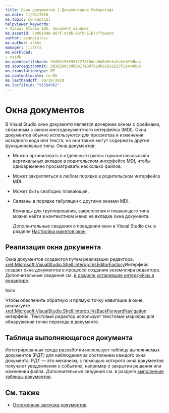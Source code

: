 ```yaml
---
title: Окна документов | Документация Майкрософт
ms.date: 11/04/2016
ms.topic: conceptual
helpviewer_keywords:
- Visual Studio SDK, document windows
ms.assetid: 50081d48-987f-43db-8bf9-51b7cf76e9c0
author: acangialosi
ms.author: anthc
manager: jillfra
ms.workload:
- vssdk
ms.openlocfilehash: 93d8b19569912278f0dea6d849e3a2c6e183dba4
ms.sourcegitcommit: 9d2829dc30b6917e89762d602022915f1ca49089
ms.translationtype: MT
ms.contentlocale: ru-RU
ms.lasthandoff: 09/30/2020
ms.locfileid: "91584902"
---
```

# <a name="document-windows"></a>Окна документов
В Visual Studio *окно документа* является дочерним окном с фреймами, связанным с окном многодокументного интерфейса (MDI). Окна документов обычно используются для просмотра и изменения исходного кода или текста, но они также могут содержать другие функциональные типы. Окна документов:

- Можно организовать в отдельные группы горизонтальных или вертикальных вкладок в родительском интерфейсе MDI, чтобы одновременно просматривать несколько файлов.

- Может закрепляться в любом порядке в родительском интерфейсе MDI.

- Может быть свободно плавающей.

- Связаны в порядке табуляции с другими окнами MDI.

  Команды для группирования, закрепления и плавающего типа можно найти в контекстном меню на вкладке окна документа.

  Дополнительные сведения о поведении окон в Visual Studio см. в разделе [Настройка макетов окон](../../ide/customizing-window-layouts-in-visual-studio.md).

## <a name="document-window-implementation"></a>Реализация окна документа
 Окна документов создаются путем реализации редактора. <xref:Microsoft.VisualStudio.Shell.Interop.IVsEditorFactory>Интерфейс создает окна документов в процессе создания экземпляра редактора. Дополнительные сведения см. [в разделе устаревшие интерфейсы в редакторе](../../vs-2015/extensibility/legacy-interfaces-in-the-editor.md?view=vs-2015&preserve-view=true).

> [!NOTE]
> Чтобы обеспечить обратную и прямую точку навигации в окне, реализуйте <xref:Microsoft.VisualStudio.Shell.Interop.IVsBackForwardNavigation> интерфейс. Текстовый редактор использует текстовые маркеры для обнаружения точек перехода в документе.

## <a name="the-running-document-table"></a>Таблица выполняющегося документа
 Интегрированная среда разработки использует таблицу выполняемых документов (РДТ) для наблюдения за состоянием каждого окна документа. РДТ — это механизм, с помощью которого окна документов получают уведомления о событиях, например о закрытии решения или изменении файла. Дополнительные сведения см. в разделе [выполнение таблицы документов](../../extensibility/internals/running-document-table.md).

## <a name="see-also"></a>См. также
- [Отложенная загрузка документов](../../extensibility/internals/delayed-document-loading.md)